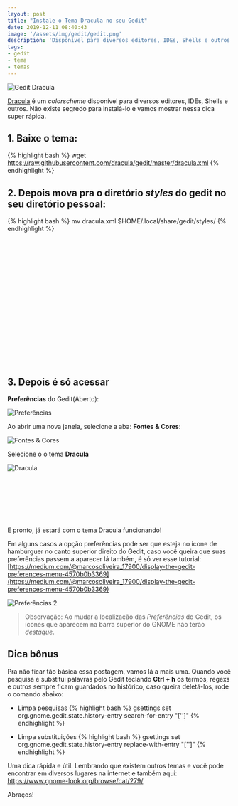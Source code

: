 ```yaml
---
layout: post
title: "Instale o Tema Dracula no seu Gedit"
date: 2019-12-11 08:40:43
image: '/assets/img/gedit/gedit.png'
description: 'Disponível para diversos editores, IDEs, Shells e outros.'
tags:
- gedit
- tema
- temas
---
```


![Gedit Dracula](/assets/img/gedit/gedit.png)

[Dracula](https://draculatheme.com/gedit/) é um *colorscheme* disponível para diversos editores, IDEs, Shells e outros. Não existe segredo para instalá-lo e vamos mostrar nessa dica super rápida.

## 1. Baixe o tema:
{% highlight bash %}
wget https://raw.githubusercontent.com/dracula/gedit/master/dracula.xml
{% endhighlight %}

## 2. Depois mova pra o diretório *styles* do gedit no seu diretório pessoal:
{% highlight bash %}
mv dracula.xml $HOME/.local/share/gedit/styles/
{% endhighlight %}

<!-- QUADRADO -->
<script async src="//pagead2.googlesyndication.com/pagead/js/adsbygoogle.js"></script>
<ins class="adsbygoogle"
style="display:inline-block;width:336px;height:280px"
data-ad-client="ca-pub-2838251107855362"
data-ad-slot="5351066970"></ins>
<script>
(adsbygoogle = window.adsbygoogle || []).push({});
</script>

## 3. Depois é só acessar

**Preferências** do Gedit(Aberto):

![Preferências](/assets/img/gedit/preferencias.png)

Ao abrir uma nova janela, selecione a aba: **Fontes & Cores**:

![Fontes & Cores](/assets/img/gedit/fontes-e-cores.png)

Selecione o o tema **Dracula**

![Dracula](/assets/img/gedit/dracula-theme.png)

<!-- MINI ANÚNCIO -->
<script async src="//pagead2.googlesyndication.com/pagead/js/adsbygoogle.js"></script>
<!-- Games Root -->
<ins class="adsbygoogle"
style="display:inline-block;width:730px;height:95px"
data-ad-client="ca-pub-2838251107855362"
data-ad-slot="5351066970"></ins>
<script>
(adsbygoogle = window.adsbygoogle || []).push({});
</script>

E pronto, já estará com o tema Dracula funcionando!

Em alguns casos a opção preferências pode ser que esteja no ícone de hambúrguer no canto superior direito do Gedit, caso você queira que suas preferências passem a aparecer lá também, é só ver esse tutorial: [https://medium.com/@marcosoliveira_17900/display-the-gedit-preferences-menu-4570b0b3369](https://medium.com/@marcosoliveira_17900/display-the-gedit-preferences-menu-4570b0b3369)

![Preferências 2](/assets/img/gedit/preferencias-right.png)

> Observação: Ao mudar a localização das *Preferências* do Gedit, os ícones que aparecem na barra superior do GNOME não terão *destaque*.

## Dica bônus
Pra não ficar tão básica essa postagem, vamos lá a mais uma. Quando você pesquisa e substitui palavras pelo Gedit teclando **Ctrl + h** os termos, regexs e outros sempre ficam guardados no histórico, caso queira deletá-los, rode o comando abaixo:

+ Limpa pesquisas
{% highlight bash %}
gsettings set org.gnome.gedit.state.history-entry search-for-entry "['']"
{% endhighlight %}

+ Limpa substituições
{% highlight bash %}
gsettings set org.gnome.gedit.state.history-entry replace-with-entry "['']"
{% endhighlight %}


Uma dica rápida e útil. Lembrando que existem outros temas e você pode encontrar em diversos lugares na internet e também aqui: <https://www.gnome-look.org/browse/cat/279/>

Abraços!
